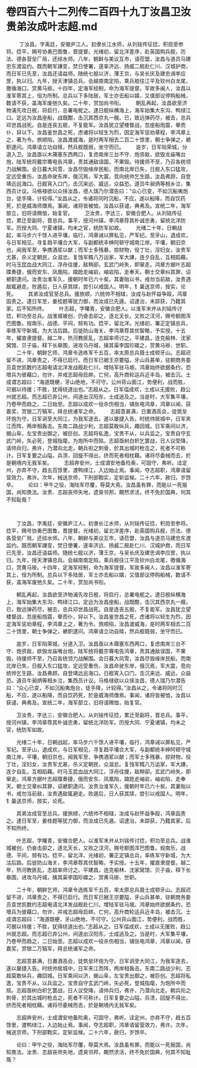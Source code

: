 # 卷四百六十二列传二百四十九丁汝昌卫汝贵弟汝成叶志超.md

  　　丁汝昌，字禹廷，安徽庐江人。初隶长江水师，从刘铭传征捻，积勋至参将。捻平，赐号协勇巴图鲁，晋提督。光绪初，留北洋差序，赴英国购兵舰，历法、德各营垒厂局，还综水师。八年，朝鲜与美议互市，请莅盟，汝昌与道员马建忠东渡监约。既而朝军譁变，焚日使署，遂率济远、扬威二舰赴仁川、汉城护商，而日军已先至，汝昌还请益师。随统七舰以济，薄王京，与吴长庆及建忠谒李应罡，执以归。九年，授天津镇总兵。会越南南定陷，乘兵舰往江平及钦州白龙尾，徼循海口，赏黄马褂。十四年，定海军经制，命为海军提督。军故多闽人，汝昌以淮军寄其上，恒为所制。总兵以下多陆居，军士亦去船以嬉，又值部议停购船械，数请不获，盖海军废弛久矣。二十年，赏加尚书衔。 　　朝乱再起，汝昌欲至济物浦先攻日舰，将启行，总署电柅之。逮日舰纵横海上，海军始集大东沟、鸭绿江口。定远为汝昌座船，战既酣，击沉其西京丸一艘。已，致远弹药尽，被击，总兵邓世昌战死。自是连丧五舰，不复能军。汝昌犹立望楼督战，忽座船炮震，晕而仆，舁以下。汝昌鉴世昌之死，虑诸将以轻生为烈，因定海军惩劝章程，李鸿章上之，著为令。旅顺陷，汝昌渡威海，是时两军相去二百二十馀里，朝士争弹之，褫职逮问。鸿章请立功自赎，然兵舰既弱，坐守而已。 　　逾岁，日军陷荣城，分道入卫。汝昌亟以木簰塞东西两口，复虑南岸三台不守、炮资敌，欲毁龙庙嘴台炮，陆军统将戴宗骞电告鸿章，责其通敌误国，不果毁。待援师不至，乃召各统领力战解围。会日暮大风雪，汝昌尽毁缘岸民船，而南北岸已失，日舰入东口猛攻，定远受重伤，汝昌命驶东岸，俄沉焉，军大震，竞向统帅乞生路，汝昌弗顾，自登靖远巡海口。日舰宵入口门，击沉来远、威远，众益恐。道员牛昶炳等相乡泣，集西员计议。马格禄欲以众挟汝昌，德人瑞乃尔潜告曰：“众心已变，不如沉船夷炮台，徒手降，计较得。”汝昌从之，令诸将同时沉船，不应，遂以船降，而自饮药死，於是威海师熸焉。事闻，诸将皆被恤，汝昌以获谴，典弗及。宣统二年，海军部立，旧将请赐恤，始复官。 　　卫汝贵，字达三，安徽合肥人。从刘铭传征捻，累迁至副将，晋总兵。事平，授河州镇，李鸿章荐其朴诚忠勇，留统北洋防军。历授大同、宁夏诸镇，均未之官，统防军如故。 　　光绪二十年，日朝战起，率马步六千馀人进平壤，临行，鸿章诫以屏私见，严军纪。至牙山，退成欢，与日军相见，寻复趋平壤合大军，与副都统丰绅阿顿守城南江岸。平壤，朝旧京也，闻我军至，争携酒浆以献；而军士多残暴，掠财物，役丁壮，淫妇女，汝贵军尤甚，杀义定朝民，众滋忿。复蚀军糈八万运家，军大譁，连夕自乱，互相蹈藉。时马玉昆血战大同江，浮舟往援，敌稍卻。玄武门岭失，即窜走。鸿章方据叶志超牒奏捷，俄而安东、凤凰陷，踉跄走岫岩，岫岩陷，走奉天。朝士交章纠其罪，诏褫职逮问。汝贵治淮军久，援朝时年已六十矣。其妻贻以书，戒勿当前敌，汝贵遇敌辄避走。败遁后，日人获其牍，尝引以戒国人。明年，钅巢送京师，按实，论死。 　　其弟汝成官至总兵。援旅顺，六统帅不相辖，汝成与赵怀益争殴，鸿章函责之。逮日军至，姜桂题等犹力御，而汝成已先遁。诏逮治，未踪获，乃籍其家。后不知所终。 　　叶志超，字曙青，安徽合肥人。以淮军末弁从刘铭传讨捻，积功至总兵。战淮城被创，仍奋击卻之，逐北天长，又败之汊河，赐号额图浑巴图鲁。规南乐，战德、平间，频有功。捻平，留北洋。光绪初，署正定镇总兵，率练军守新城，为大沽后路。后徙防山海关，李鸿章荐其优智略，予实授。十五年，擢直隶提督。越二年，热河教匪乱，志超率师讨之。平建昌，连克榆林、沈家窝馆、贝子庙，释下长皋围，进攻乌丹城，擒其渠李国珍磔之，赏黄马褂、世职。 　　二十年，朝鲜乞师，鸿章令选练军千五百，率太原总兵聂士成顿牙山。志超迟留不进，鸿章责之，不得已启行。而日军已据王京要隘，牙山兵甚单，驻朝商务委员袁世凯数约志超电请北洋发战舰赴仁川，增陆军驻马坡。鸿章始终欲据条约，恐增兵为彼藉口，勿许，并戒志超毋启衅。亡何，高升商轮运兵近丰岛，被击沉。士成谓志超曰：“海道既梗，牙山绝地，不可守。公州背山面江，势便利，战而胜，可据以待援；不胜，犹得绕道出也。”志超从之。日军偪成欢，士成以无援败，趋公州就志超。而志超已弃公州，间道出汉阳东，士成追及之。当是时，大军集平壤，乃卷甲而趋之，二日始至。志超以成欢一役杀伤相当，铺张电鸿章，鸿章以闻，获嘉奖，赏银二万犒军，拜总统诸军之命。 　　志超意甚满，日置酒高会，徒筑垒环炮为守。日军诇至大同江，为我军逐去，遂以屡捷入告。时统帅居城中，日军夹江而阵，两岸相轰击。东南二路战少利，志超莫敢纵兵，趣回城。日军乘间以济，据山阜，左宝贵出御之，被巨创。志超将私逸，宝贵不从，以兵监之。宝贵自守玄武门岭，矢必死，登城指麾，为炮所中而殒。志超亟树白帜乞罢战，日人议受降，请帅兵归，弗许，乃潜向北走。朝兵衔之刺骨，於其出城时枪击之，死者不可称计。日军复要之山隘，兵溃，回旋不得出，挤而死者相枕藉。诸将尽委械而去，於是朝境内无我军矣。 　　志超奔安州，士成谓安地备险奥，可固守，弗听。迳定州，亦弃不守，趋五百馀里，渡鸭绿江，入边始止焉。事闻，夺志超职，鸿章请留营效力，弗许。次年，械送京师，下刑部鞫实，定斩监候。二十六年，赦归，岁馀卒。 　　论曰：甲午之役，海陆军尽覆，辱莫大焉。汝昌虽有罪，而能以一死报国，尚知畏法。汝贵、志超丧师失地，遗臭邻邦，靦然求活，终不免於国典，何其不知耻哉？

 

　　丁汝昌，字禹廷，安徽庐江人。初隶长江水师，从刘铭传征捻，积勋至参将。捻平，赐号协勇巴图鲁，晋提督。光绪初，留北洋差序，赴英国购兵舰，历法、德各营垒厂局，还综水师。八年，朝鲜与美议互市，请莅盟，汝昌与道员马建忠东渡监约。既而朝军譁变，焚日使署，遂率济远、扬威二舰赴仁川、汉城护商，而日军已先至，汝昌还请益师。随统七舰以济，薄王京，与吴长庆及建忠谒李应罡，执以归。九年，授天津镇总兵。会越南南定陷，乘兵舰往江平及钦州白龙尾，徼循海口，赏黄马褂。十四年，定海军经制，命为海军提督。军故多闽人，汝昌以淮军寄其上，恒为所制。总兵以下多陆居，军士亦去船以嬉，又值部议停购船械，数请不获，盖海军废弛久矣。二十年，赏加尚书衔。

　　朝乱再起，汝昌欲至济物浦先攻日舰，将启行，总署电柅之。逮日舰纵横海上，海军始集大东沟、鸭绿江口。定远为汝昌座船，战既酣，击沉其西京丸一艘。已，致远弹药尽，被击，总兵邓世昌战死。自是连丧五舰，不复能军。汝昌犹立望楼督战，忽座船炮震，晕而仆，舁以下。汝昌鉴世昌之死，虑诸将以轻生为烈，因定海军惩劝章程，李鸿章上之，著为令。旅顺陷，汝昌渡威海，是时两军相去二百二十馀里，朝士争弹之，褫职逮问。鸿章请立功自赎，然兵舰既弱，坐守而已。

　　逾岁，日军陷荣城，分道入卫。汝昌亟以木簰塞东西两口，复虑南岸三台不守、炮资敌，欲毁龙庙嘴台炮，陆军统将戴宗骞电告鸿章，责其通敌误国，不果毁。待援师不至，乃召各统领力战解围。会日暮大风雪，汝昌尽毁缘岸民船，而南北岸已失，日舰入东口猛攻，定远受重伤，汝昌命驶东岸，俄沉焉，军大震，竞向统帅乞生路，汝昌弗顾，自登靖远巡海口。日舰宵入口门，击沉来远、威远，众益恐。道员牛昶炳等相乡泣，集西员计议。马格禄欲以众挟汝昌，德人瑞乃尔潜告曰：“众心已变，不如沉船夷炮台，徒手降，计较得。”汝昌从之，令诸将同时沉船，不应，遂以船降，而自饮药死，於是威海师熸焉。事闻，诸将皆被恤，汝昌以获谴，典弗及。宣统二年，海军部立，旧将请赐恤，始复官。

　　卫汝贵，字达三，安徽合肥人。从刘铭传征捻，累迁至副将，晋总兵。事平，授河州镇，李鸿章荐其朴诚忠勇，留统北洋防军。历授大同、宁夏诸镇，均未之官，统防军如故。

　　光绪二十年，日朝战起，率马步六千馀人进平壤，临行，鸿章诫以屏私见，严军纪。至牙山，退成欢，与日军相见，寻复趋平壤合大军，与副都统丰绅阿顿守城南江岸。平壤，朝旧京也，闻我军至，争携酒浆以献；而军士多残暴，掠财物，役丁壮，淫妇女，汝贵军尤甚，杀义定朝民，众滋忿。复蚀军糈八万运家，军大譁，连夕自乱，互相蹈藉。时马玉昆血战大同江，浮舟往援，敌稍卻。玄武门岭失，即窜走。鸿章方据叶志超牒奏捷，俄而安东、凤凰陷，踉跄走岫岩，岫岩陷，走奉天。朝士交章纠其罪，诏褫职逮问。汝贵治淮军久，援朝时年已六十矣。其妻贻以书，戒勿当前敌，汝贵遇敌辄避走。败遁后，日人获其牍，尝引以戒国人。明年，钅巢送京师，按实，论死。

　　其弟汝成官至总兵。援旅顺，六统帅不相辖，汝成与赵怀益争殴，鸿章函责之。逮日军至，姜桂题等犹力御，而汝成已先遁。诏逮治，未踪获，乃籍其家。后不知所终。

　　叶志超，字曙青，安徽合肥人。以淮军末弁从刘铭传讨捻，积功至总兵。战淮城被创，仍奋击卻之，逐北天长，又败之汊河，赐号额图浑巴图鲁。规南乐，战德、平间，频有功。捻平，留北洋。光绪初，署正定镇总兵，率练军守新城，为大沽后路。后徙防山海关，李鸿章荐其优智略，予实授。十五年，擢直隶提督。越二年，热河教匪乱，志超率师讨之。平建昌，连克榆林、沈家窝馆、贝子庙，释下长皋围，进攻乌丹城，擒其渠李国珍磔之，赏黄马褂、世职。

　　二十年，朝鲜乞师，鸿章令选练军千五百，率太原总兵聂士成顿牙山。志超迟留不进，鸿章责之，不得已启行。而日军已据王京要隘，牙山兵甚单，驻朝商务委员袁世凯数约志超电请北洋发战舰赴仁川，增陆军驻马坡。鸿章始终欲据条约，恐增兵为彼藉口，勿许，并戒志超毋启衅。亡何，高升商轮运兵近丰岛，被击沉。士成谓志超曰：“海道既梗，牙山绝地，不可守。公州背山面江，势便利，战而胜，可据以待援；不胜，犹得绕道出也。”志超从之。日军偪成欢，士成以无援败，趋公州就志超。而志超已弃公州，间道出汉阳东，士成追及之。当是时，大军集平壤，乃卷甲而趋之，二日始至。志超以成欢一役杀伤相当，铺张电鸿章，鸿章以闻，获嘉奖，赏银二万犒军，拜总统诸军之命。

　　志超意甚满，日置酒高会，徒筑垒环炮为守。日军诇至大同江，为我军逐去，遂以屡捷入告。时统帅居城中，日军夹江而阵，两岸相轰击。东南二路战少利，志超莫敢纵兵，趣回城。日军乘间以济，据山阜，左宝贵出御之，被巨创。志超将私逸，宝贵不从，以兵监之。宝贵自守玄武门岭，矢必死，登城指麾，为炮所中而殒。志超亟树白帜乞罢战，日人议受降，请帅兵归，弗许，乃潜向北走。朝兵衔之刺骨，於其出城时枪击之，死者不可称计。日军复要之山隘，兵溃，回旋不得出，挤而死者相枕藉。诸将尽委械而去，於是朝境内无我军矣。

　　志超奔安州，士成谓安地备险奥，可固守，弗听。迳定州，亦弃不守，趋五百馀里，渡鸭绿江，入边始止焉。事闻，夺志超职，鸿章请留营效力，弗许。次年，械送京师，下刑部鞫实，定斩监候。二十六年，赦归，岁馀卒。

　　论曰：甲午之役，海陆军尽覆，辱莫大焉。汝昌虽有罪，而能以一死报国，尚知畏法。汝贵、志超丧师失地，遗臭邻邦，靦然求活，终不免於国典，何其不知耻哉？